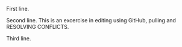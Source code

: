 First line.

Second line. This is an excercise in editing using GitHub, pulling and RESOLVING CONFLICTS.

Third line.

